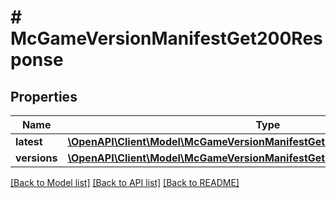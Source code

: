 # # McGameVersionManifestGet200Response

## Properties

Name | Type | Description | Notes
------------ | ------------- | ------------- | -------------
**latest** | [**\OpenAPI\Client\Model\McGameVersionManifestGet200ResponseLatest**](McGameVersionManifestGet200ResponseLatest.md) |  | [optional]
**versions** | [**\OpenAPI\Client\Model\McGameVersionManifestGet200ResponseVersionsInner[]**](McGameVersionManifestGet200ResponseVersionsInner.md) |  | [optional]

[[Back to Model list]](../../README.md#models) [[Back to API list]](../../README.md#endpoints) [[Back to README]](../../README.md)
